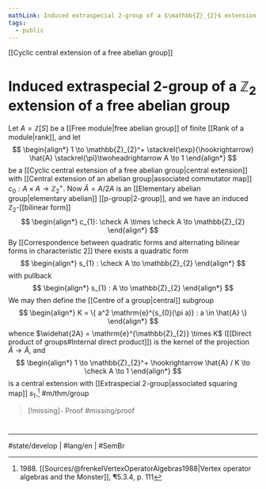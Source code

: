 ```yaml
---
mathLink: Induced extraspecial 2-group of a $\mathbb{Z}_{2}$ extension of a free abelian group
tags:
  - public
---
```

[[Cyclic central extension of a free abelian group]]
# Induced extraspecial 2-group of a $\mathbb{Z}_{2}$ extension of a free abelian group

Let $A = \mathbb{Z}[S]$ be a [[Free module|free abelian group]] of finite [[Rank of a module|rank]],
and let
$$
\begin{align*}
1 \to \mathbb{Z}_{2}^+ \stackrel{\exp}{\hookrightarrow} \hat{A} \stackrel{\pi}\twoheadrightarrow A \to 1
\end{align*}
$$
be a [[Cyclic central extension of a free abelian group|central extension]] with [[Central extension of an abelian group|associated commutator map]] $c_{0} : A \times A \to \mathbb{Z}_{2}^+$.
Now $\check A = A / 2A$ is an [[Elementary abelian group|elementary abelian]] [[p-group|2-group]], 
and we have an induced $\mathbb{Z}_{2}$-[[bilinear form]]
$$
\begin{align*}
c_{1}: \check A \times \check A \to \mathbb{Z}_{2}
\end{align*}
$$
By [[Correspondence between quadratic forms and alternating bilinear forms in characteristic 2]] there exists a quadratic form
$$
\begin{align*}
s_{1} : \check A \to \mathbb{Z}_{2}
\end{align*}
$$
with pullback
$$
\begin{align*}
s_{1} : A \to \mathbb{Z}_{2}
\end{align*}
$$
We may then define the [[Centre of a group|central]] subgroup
$$
\begin{align*}
K = \{ a^2 \mathrm{e}^{s_{0}(\pi a)} : a \in \hat{A} \}
\end{align*}
$$
whence $\widehat{2A} = \mathrm{e}^{\mathbb{Z}_{2}} \times K$ ([[Direct product of groups#Internal direct product]]) is the kernel of the projection $\hat{A} \to \check A$, and
$$
\begin{align*}
1 \to \mathbb{Z}_{2}^+ \hookrightarrow \hat{A} / K \to \check A \to 1
\end{align*}
$$
is a central extension with [[Extraspecial 2-group|associated squaring map]] $s_{1}$.[^1988] #m/thm/group 

  [^1988]: 1988\. [[Sources/@frenkelVertexOperatorAlgebras1988|Vertex operator algebras and the Monster]], ¶5.3.4, p. 111

> [!missing]- Proof
> #missing/proof

#
---
#state/develop | #lang/en | #SemBr
